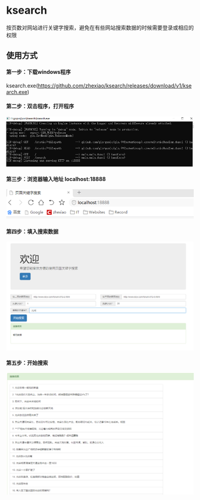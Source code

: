 # ksearch
按页数对网站进行关键字搜索，避免在有些网站搜索数据的时候需要登录或相应的权限

## 使用方式

#### 第一步：下载windows程序
ksearch.exe(https://github.com/zhexiao/ksearch/releases/download/v1/ksearch.exe)

#### 第二步：双击程序，打开程序
![image](https://raw.githubusercontent.com/zhexiao/ksearch/master/_example/3.png)

#### 第三步：浏览器输入地址 localhost:18888
![image](https://raw.githubusercontent.com/zhexiao/ksearch/master/_example/4.png)

#### 第四步：填入搜索数据
![image](https://raw.githubusercontent.com/zhexiao/ksearch/master/_example/1.png)

#### 第五步：开始搜索
![image](https://raw.githubusercontent.com/zhexiao/ksearch/master/_example/2.png)



